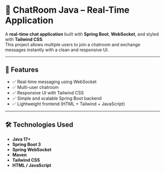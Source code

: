 # 💬 ChatRoom Java – Real-Time Application

A **real-time chat application** built with **Spring Boot**, **WebSocket**, and styled with **Tailwind CSS**.  
This project allows multiple users to join a chatroom and exchange messages instantly with a clean and responsive UI.

---

## 🚀 Features
- ✅ Real-time messaging using WebSocket
- ✅ Multi-user chatroom
- ✅ Responsive UI with Tailwind CSS
- ✅ Simple and scalable Spring Boot backend
- ✅ Lightweight frontend (HTML + Tailwind + JavaScript)

---

## 🛠️ Technologies Used
- **Java 17+**
- **Spring Boot 3**
- **Spring WebSocket**
- **Maven**
- **Tailwind CSS**
- **HTML / JavaScript**


